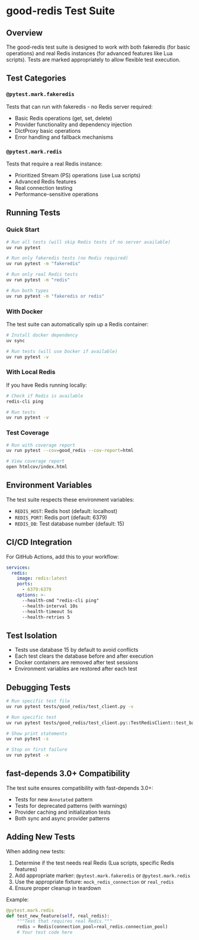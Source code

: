 # good-redis Test Suite

## Overview

The good-redis test suite is designed to work with both fakeredis (for basic operations) and real Redis instances (for advanced features like Lua scripts). Tests are marked appropriately to allow flexible test execution.

## Test Categories

### `@pytest.mark.fakeredis`
Tests that can run with fakeredis - no Redis server required:
- Basic Redis operations (get, set, delete)
- Provider functionality and dependency injection
- DictProxy basic operations
- Error handling and fallback mechanisms

### `@pytest.mark.redis`
Tests that require a real Redis instance:
- Prioritized Stream (PS) operations (use Lua scripts)
- Advanced Redis features
- Real connection testing
- Performance-sensitive operations

## Running Tests

### Quick Start

```bash
# Run all tests (will skip Redis tests if no server available)
uv run pytest

# Run only fakeredis tests (no Redis required)
uv run pytest -m "fakeredis"

# Run only real Redis tests
uv run pytest -m "redis"

# Run both types
uv run pytest -m "fakeredis or redis"
```

### With Docker

The test suite can automatically spin up a Redis container:

```bash
# Install docker dependency
uv sync

# Run tests (will use Docker if available)
uv run pytest -v
```

### With Local Redis

If you have Redis running locally:

```bash
# Check if Redis is available
redis-cli ping

# Run tests
uv run pytest -v
```

### Test Coverage

```bash
# Run with coverage report
uv run pytest --cov=good_redis --cov-report=html

# View coverage report
open htmlcov/index.html
```

## Environment Variables

The test suite respects these environment variables:

- `REDIS_HOST`: Redis host (default: localhost)
- `REDIS_PORT`: Redis port (default: 6379)
- `REDIS_DB`: Test database number (default: 15)

## CI/CD Integration

For GitHub Actions, add this to your workflow:

```yaml
services:
  redis:
    image: redis:latest
    ports:
      - 6379:6379
    options: >-
      --health-cmd "redis-cli ping"
      --health-interval 10s
      --health-timeout 5s
      --health-retries 5
```

## Test Isolation

- Tests use database 15 by default to avoid conflicts
- Each test clears the database before and after execution
- Docker containers are removed after test sessions
- Environment variables are restored after each test

## Debugging Tests

```bash
# Run specific test file
uv run pytest tests/good_redis/test_client.py -v

# Run specific test
uv run pytest tests/good_redis/test_client.py::TestRedisClient::test_basic_operations -v

# Show print statements
uv run pytest -s

# Stop on first failure
uv run pytest -x
```

## fast-depends 3.0+ Compatibility

The test suite ensures compatibility with fast-depends 3.0+:

- Tests for new `Annotated` pattern
- Tests for deprecated patterns (with warnings)
- Provider caching and initialization tests
- Both sync and async provider patterns

## Adding New Tests

When adding new tests:

1. Determine if the test needs real Redis (Lua scripts, specific Redis features)
2. Add appropriate marker: `@pytest.mark.fakeredis` or `@pytest.mark.redis`
3. Use the appropriate fixture: `mock_redis_connection` or `real_redis`
4. Ensure proper cleanup in teardown

Example:

```python
@pytest.mark.redis
def test_new_feature(self, real_redis):
    """Test that requires real Redis."""
    redis = Redis(connection_pool=real_redis.connection_pool)
    # Your test code here
```